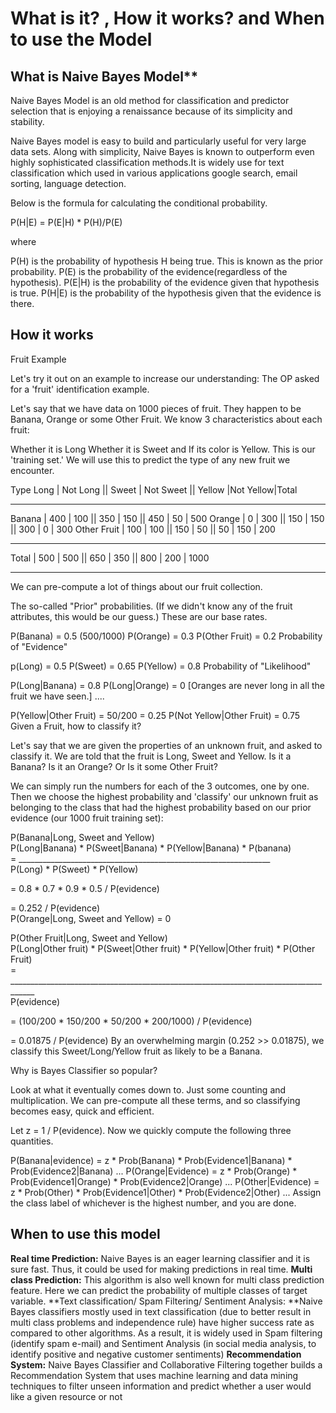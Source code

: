 # What is it? , How it works? and When to use the Model

## What is Naive Bayes Model**

Naive Bayes Model is an old method for classification and predictor selection that is enjoying a renaissance because of its simplicity and stability.

Naive Bayes model is easy to build and particularly useful for very large data sets. Along with simplicity, Naive Bayes is known to outperform even highly sophisticated classification methods.It is widely use for text classification which used in various applications google search, email sorting, language detection.

Below is the formula for calculating the conditional probability.

P(H|E) = P(E|H) * P(H)/P(E)

where

P(H) is the probability of hypothesis H being true. This is known as the prior probability.
P(E) is the probability of the evidence(regardless of the hypothesis).
P(E|H) is the probability of the evidence given that hypothesis is true.
P(H|E) is the probability of the hypothesis given that the evidence is there.

## How it works

Fruit Example

Let's try it out on an example to increase our understanding: The OP asked for a 'fruit' identification example.

Let's say that we have data on 1000 pieces of fruit. They happen to be Banana, Orange or some Other Fruit. We know 3 characteristics about each fruit:

Whether it is Long Whether it is Sweet and If its color is Yellow.
This is our 'training set.' We will use this to predict the type of any new fruit we encounter.

Type Long | Not Long || Sweet | Not Sweet || Yellow |Not Yellow|Total
___________________________________________________________________
Banana | 400 | 100 || 350 | 150 || 450 | 50 | 500
Orange | 0 | 300 || 150 | 150 || 300 | 0 | 300
Other Fruit | 100 | 100 || 150 | 50 || 50 | 150 | 200
____________________________________________________________________
Total | 500 | 500 || 650 | 350 || 800 | 200 | 1000
___________________________________________________________________

We can pre-compute a lot of things about our fruit collection.

The so-called "Prior" probabilities. (If we didn't know any of the fruit attributes, this would be our guess.) These are our base rates.

P(Banana) = 0.5 (500/1000)
P(Orange) = 0.3
P(Other Fruit) = 0.2
Probability of "Evidence"

p(Long) = 0.5
P(Sweet) = 0.65
P(Yellow) = 0.8
Probability of "Likelihood"

P(Long|Banana) = 0.8
P(Long|Orange) = 0 [Oranges are never long in all the fruit we have seen.]
....

P(Yellow|Other Fruit) = 50/200 = 0.25
P(Not Yellow|Other Fruit) = 0.75
Given a Fruit, how to classify it?

Let's say that we are given the properties of an unknown fruit, and asked to classify it. We are told that the fruit is Long, Sweet and Yellow. Is it a Banana? Is it an Orange? Or Is it some Other Fruit?

We can simply run the numbers for each of the 3 outcomes, one by one. Then we choose the highest probability and 'classify' our unknown fruit as belonging to the class that had the highest probability based on our prior evidence (our 1000 fruit training set):

P(Banana|Long, Sweet and Yellow)  
  P(Long|Banana) * P(Sweet|Banana) * P(Yellow|Banana) * P(banana)  
= _______________________________________________________________  
          P(Long) * P(Sweet) * P(Yellow)  

= 0.8 * 0.7 * 0.9 * 0.5 / P(evidence)    

= 0.252 / P(evidence)    
P(Orange|Long, Sweet and Yellow) = 0  

P(Other Fruit|Long, Sweet and Yellow)  
P(Long|Other fruit) * P(Sweet|Other fruit) * P(Yellow|Other fruit) * P(Other Fruit)  
= ____________________________________________________________________________________  
P(evidence)

= (100/200 * 150/200 * 50/200 * 200/1000) / P(evidence)

= 0.01875 / P(evidence)
By an overwhelming margin (0.252 >> 0.01875), we classify this Sweet/Long/Yellow fruit as likely to be a Banana.

Why is Bayes Classifier so popular?

Look at what it eventually comes down to. Just some counting and multiplication. We can pre-compute all these terms, and so classifying becomes easy, quick and efficient.

Let z = 1 / P(evidence). Now we quickly compute the following three quantities.

P(Banana|evidence) = z * Prob(Banana) * Prob(Evidence1|Banana) * Prob(Evidence2|Banana) ...
P(Orange|Evidence) = z * Prob(Orange) * Prob(Evidence1|Orange) * Prob(Evidence2|Orange) ...
P(Other|Evidence) = z * Prob(Other) * Prob(Evidence1|Other) * Prob(Evidence2|Other) ...
Assign the class label of whichever is the highest number, and you are done.

## When to use this model

**Real time Prediction:** Naive Bayes is an eager learning classifier and it is sure fast. Thus, it could be used for making predictions in real time.
**Multi class Prediction:** This algorithm is also well known for multi class prediction feature. Here we can predict the probability of multiple classes of target variable.
**Text classification/ Spam Filtering/ Sentiment Analysis: **Naive Bayes classifiers mostly used in text classification (due to better result in multi class problems and independence rule) have higher success rate as compared to other algorithms. As a result, it is widely used in Spam filtering (identify spam e-mail) and Sentiment Analysis (in social media analysis, to identify positive and negative customer sentiments)
**Recommendation System:** Naive Bayes Classifier and Collaborative Filtering together builds a Recommendation System that uses machine learning and data mining techniques to filter unseen information and predict whether a user would like a given resource or not
